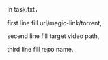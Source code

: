 In task.txt，

first line fill url/magic-link/torrent,

secend line fill target video path,

third line fill repo name.

